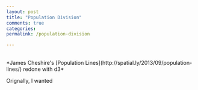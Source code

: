 ```yaml
---
layout: post
title: "Population Division"
comments: true
categories: 
permalink: /population-division

---
```


<div id='joymap'>
</div>

</br>
*James Cheshire's [Population Lines](http://spatial.ly/2013/09/population-lines/) redone with d3*

Orignally, I wanted 

<script src="/javascripts/libs/d3.3.13.js" type="text/javascript"></script>

<script>
	//helper functions
	function f(str){ return function(obj){ return str ? obj[str] : obj }}
	function indexF(d, i){ return i }
	function compose(g, h){ return function(d, i){ return g(h(d, i)) }}

	var x, y, color, line, years, segmentG, longStaggeredG

	d3.json('/javascripts/posts/joymap/formatedData.json', function(error, data){
	  //segment longitude lines so high population and low populations can have different stroke widths
	  var threshhold = 20000;
	  years = data.years.map(function(year){ return year.map(function(longitude, longitudeNum){
	    var rv = []
	    var i = longitude.length - 2
	    var nextSegment = [longitude[i-1]]
	    while (i > 0){
	      i = i - 1
	      if (~data.breaks[longitudeNum].indexOf(i)){
	        nextSegment.push(longitude[i])
	        rv.push({points: nextSegment.reverse(), index: i})
	        nextSegment = []
	      }
	      nextSegment.push(longitude[i])
	    }
	    rv.push({points: nextSegment.reverse(), index: 0})
	    return rv
	  }) })

	  var width = 750,
	      height = 750

	  var longs = data.years[5];
	  x = d3.scale.linear()
	      .domain([0, longs[0].length - 1])
	      .range([0, width])
	  y = d3.scale.linear()
	      .domain([0, longs.length])
	      .range([0, height])

	  popHeight = d3.scale.linear()
	      .domain([0, .2, d3.max(d3.merge(longs))])
	      .range([0, -1, -200])

	  var svg = d3.select('#joymap')
	    .append('svg')
	      .attr({width: width, height: height})

	  area = d3.svg.area()
	      .x(compose(x, indexF))
	      .y0(popHeight)
	      .y1(0)

	  line = d3.svg.line()
	      .x(compose(x, indexF))
	      .y(popHeight)

	  longStaggeredG = svg.selectAll('g')
	      .data(years[0]).enter()
	    .append('g')
	      .attr('transform', function(d, i){ return 'translate(0, ' + y(i) + ')' })

	  longStaggeredG.selectAll('.area')
	      .data(f()).enter()
	    .append('path')
	      .classed('area', true)
	      .attr('d', compose(area, f('points')))
	      .attr('transform', function(d, i){ return 'translate(' + x(d.index) + ',0)' })
	      .style('fill', 'white ')

	  longStaggeredG.selectAll('.line')
	      .data(f()).enter()
	    .append('path')
	      .classed('line', true)
	      .attr('d', compose(line, f('points')))
	      .attr('transform', function(d, i){ return 'translate(' + x(d.index) + ',0)' })
	      .style('fill', 'rgba(0,0,0,0) ')
	      .style('stroke-width', '1px')
	      .style('stroke', 'black')
	      .style('opacity', function(d){ return d.points[d.points.length - 1] > threshhold ? 1 : .2 })



	  var miniHeight = 100,
	      miniWidth = 150
	      miniX = d3.scale.ordinal()
	        .rangeRoundBands([0, miniWidth], .1)
	        .domain(d3.range(years.length)),
	      miniY = d3.scale.linear()
	        .range([miniHeight, 0]) 

	  var tooltip = d3.select('body').append('div').attr('id', 'joymap-tooltip')
	  tooltip.append('div').attr('id', 'joymap-tooltip-title')

	  var miniSvg = tooltip.append('svg').attr({height: miniHeight, width: miniWidth});

	  miniSvg.selectAll('text')
	      .data(['90', '95', '00', '05', '10', '15']).enter()
	    .append('text')
	      .text(f())
	      .attr('x', function(d, i){ return miniX(i) + miniX.rangeBand()/2; })
	      .attr({'y': miniHeight - 5, 'text-anchor': 'middle'})

	  miniSvg.selectAll('rect')
	      .data(d3.range(6)).enter()
	    .append('rect')
	      .attr('x', compose(miniX, indexF))
	      .attr({y: 0, height: 10, width: miniX.rangeBand()})

	  var boxSize = 10
	  var highlightRect = svg.append('rect').attr({height: y(boxSize), width: x(boxSize), opacity: 0, fill: 'gold'})

	  svg.append('rect')
	      .attr({height: height, width: width, opacity: 0})
	      .on('mousemove', function(){
	        var pos = d3.mouse(this)
	        var indices = [x.invert(pos[0]), y.invert(Math.max(pos[1] - y(boxSize), 0))].map(Math.round)
	        var selectedData = data.years.map(function(year){
	          return d3.sum(year.slice(indices[1], boxSize + indices[1]).map(function(d){
	            return d3.sum(d.slice(indices[0], boxSize + indices[0])) }))  
	        })

	        highlightRect
	            .attr('opacity', .5)
	            .attr('x', x(indices[0]))
	            .attr('y', y(indices[1]))
	            .style('stroke-width', '5px')

	        tooltip.style({opacity: 1, left: d3.event.pageX + x(boxSize) + 'px', top: d3.event.pageY + 'px'})

	        tooltip.select('div').text(d3.format(",.0f")(selectedData[currentIndex]))

	        tooltip.selectAll('text').style('font-weight', function(d, i){ return i == currentIndex ? 'bold' : 'normal' })

	        miniY.domain([0, d3.max(selectedData.concat(1))]);
	        tooltip.selectAll('rect').data(selectedData)
	            .attr('y', miniY)
	            .attr('height', function(d){ return miniHeight - miniY(d); })
	            .attr('fill', function(d, i){ return i == currentIndex ? 'rgba(50, 50, 50, .6)' : 'rgba(100, 100, 100, .5)' })
	      })
	      .on('mouseout', function(){
	        highlightRect.attr('opacity', 0)
	        tooltip.style('opacity', 0)
	      })



	  d3.select('#joymap').append('div').style('width', width + 'px').selectAll('span')
	      .data([1990, 1995, 2000, 2005, 2010, 2015]).enter()
	    .append('div')
	      .classed('yearDiv', true)
	      .style({'display': 'inline-block', 'width': 100/6 + '%', 'text-align': 'center', 'cursor': 'pointer'})
	      .text(f())
	      .style('font-weight', function(d, i){ return i ? 'normal' : 'bold' })
	      .on('click', function(d, i){
	        transition(i)
	        d3.select('#joymap').selectAll('.yearDiv').style('font-weight', 'normal')
	        d3.select(this).style('font-weight', 'bold')
	      })
	      .on('mouseover', function(){ d3.select(this).style('text-decoration', 'underline') })
	      .on('mouseout',  function(){ d3.select(this).style('text-decoration', '') })
	});

	var currentIndex = 0
	function transition(index){
	  currentIndex = index;
	  longStaggeredG.data(years[index]).each(function(longData, longitudeNum){
	    d3.select(this).selectAll('.area').data(longData);
	    d3.select(this).selectAll('.line').data(longData)
	  })

	  d3.selectAll('.area').attr('d', compose(area, f('points')))
	  d3.selectAll('.line').attr('d', compose(line, f('points')))
	}
</script>


